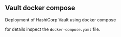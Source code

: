 ## Vault docker compose

Deployment of HashiCorp Vault using docker compose

for details inspect the `docker-compose.yaml` file.

